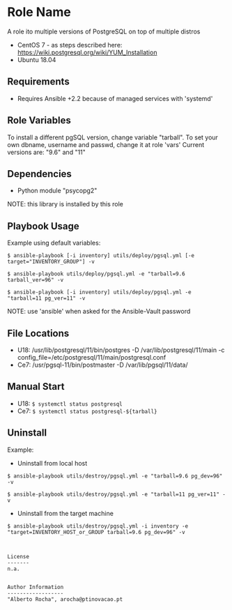 Role Name
=========

A role ito  multiple versions of PostgreSQL on top of multiple distros 

* CentOS 7 - as steps described here: https://wiki.postgresql.org/wiki/YUM_Installation
* Ubuntu 18.04 


Requirements
------------

* Requires Ansible +2.2 because of managed services with 'systemd' 


Role Variables
--------------
To install a different pgSQL version, change variable "tarball". 
To set your own dbname, username and passwd, change it at role 'vars'
Current versions are: "9.6" and "11"


Dependencies
------------
* Python module "psycopg2"

NOTE: this library is installed by this role


Playbook Usage
----------------
Example using default variables:

```
$ ansible-playbook [-i inventory] utils/deploy/pgsql.yml [-e target="INVENTORY_GROUP"] -v

$ ansible-playbook utils/deploy/pgsql.yml -e "tarball=9.6 tarball_ver=96" -v

$ ansible-playbook [-i inventory] utils/deploy/pgsql.yml -e "tarball=11 pg_ver=11" -v
```

NOTE: use 'ansible' when asked for the Ansible-Vault password


File Locations
--------------
* U18: /usr/lib/postgresql/11/bin/postgres -D /var/lib/postgresql/11/main -c config_file=/etc/postgresql/11/main/postgresql.conf
* Ce7: /usr/pgsql-11/bin/postmaster -D /var/lib/pgsql/11/data/


Manual Start
------------
* U18: 
```$ systemctl status postgresql```
* Ce7: 
```$ systemctl status postgresql-${tarball}```


Uninstall
---------
Example: 
* Uninstall from local host
```
$ ansible-playbook utils/destroy/pgsql.yml -e "tarball=9.6 pg_dev=96" -v

$ ansible-playbook utils/destroy/pgsql.yml -e "tarball=11 pg_ver=11" -v
```
* Uninstall from the target machine
```
$ ansible-playbook utils/destroy/pgsql.yml -i inventory -e "target=INVENTORY_HOST_or_GROUP tarball=9.6 pg_dev=96" -v



License
-------
n.a.


Author Information
------------------
"Alberto Rocha", arocha@ptinovacao.pt
